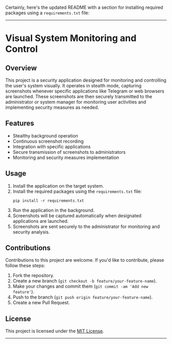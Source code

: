 Certainly, here's the updated README with a section for installing required packages using a `requirements.txt` file:

---

# Visual System Monitoring and Control

## Overview
This project is a security application designed for monitoring and controlling the user's system visually. It operates in stealth mode, capturing screenshots whenever specific applications like Telegram or web browsers are launched. These screenshots are then securely transmitted to the administrator or system manager for monitoring user activities and implementing security measures as needed.

## Features
- Stealthy background operation
- Continuous screenshot recording
- Integration with specific applications
- Secure transmission of screenshots to administrators
- Monitoring and security measures implementation

## Usage
1. Install the application on the target system.
2. Install the required packages using the `requirements.txt` file:
   ```
   pip install -r requirements.txt
   ```
3. Run the application in the background.
4. Screenshots will be captured automatically when designated applications are launched.
5. Screenshots are sent securely to the administrator for monitoring and security analysis.

## Contributions
Contributions to this project are welcome. If you'd like to contribute, please follow these steps:
1. Fork the repository.
2. Create a new branch (`git checkout -b feature/your-feature-name`).
3. Make your changes and commit them (`git commit -am 'Add new feature'`).
4. Push to the branch (`git push origin feature/your-feature-name`).
5. Create a new Pull Request.

## License
This project is licensed under the [MIT License](LICENSE).

---
